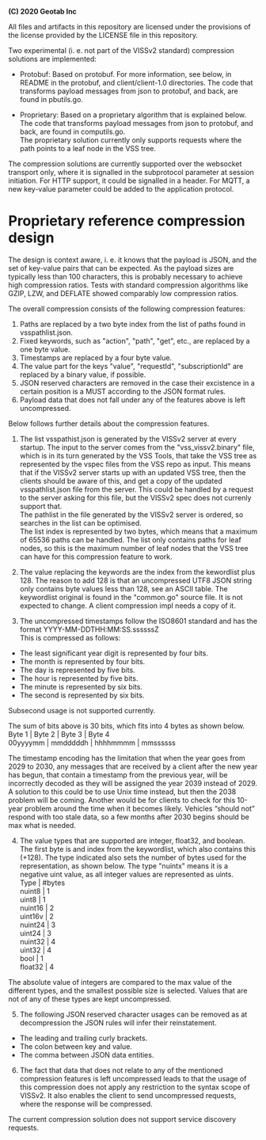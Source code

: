**(C) 2020 Geotab Inc**<br>

All files and artifacts in this repository are licensed under the provisions of the license provided by the LICENSE file in this repository.

Two experimental (i. e. not part of the VISSv2 standard) compression solutions are implemented:<br>
 - Protobuf: Based on protobuf. For more information, see below, in README in the protobuf, and client/client-1.0 directories.
   The code that transforms payload messages from json to protobuf, and back, are found in pbutils.go.<br>
   
 - Proprietary: Based on a proprietary algorithm that is explained below.<br>
   The code that transforms payload messages from json to protobuf, and back, are found in computils.go.<br>
   The proprietary solution currently only supports requests where the path points to a leaf node in the VSS tree.<br>

The compression solutions are currently supported over the websocket transport only, where it is signalled in the subprotocol parameter at session initiation. For HTTP support, it could be signalled in a header. For MQTT, a new key-value parameter could be added to the application protocol.

# Proprietary reference compression design

The design is context aware, i. e. it knows that the payload is JSON, and the set of key-value pairs that can be expected.
As the payload sizes are typically less than 100 characters, this is probably necessary to achieve high compression ratios.
Tests with standard compression algorithms like GZIP, LZW, and DEFLATE showed comparably low compression ratios.<br>

The overall compression consists of the following compression features:
1. Paths are replaced by a two byte index from the list of paths found in vsspathlist.json.
2. Fixed keywords, such as "action", "path", "get", etc., are replaced by a one byte value.
3. Timestamps are replaced by a four byte value.
4. The value part for the keys "value", "requestId", "subscriptionId" are replaced by a binary value, if possible.
5. JSON reserved characters are removed in the case their excistence in a certain position is a MUST according to the JSON format rules.
6. Payload data that does not fall under any of the features above is left uncompressed.

Below follows further details about the compression features.<br>

1. The list vsspathist.json is generated by the VISSv2 server at every startup. 
The input to the server comes from the "vss_vissv2.binary" file, which is in its turn generated by the VSS Tools, 
that take the VSS tree as represented by the vspec files from the VSS repo as input. 
This means that if the VISSv2 server starts up with an updated VSS tree, then the clients should be aware of this, 
and get a copy of the updated vsspathlist.json file from the server. 
This could be handled by a request to the server asking for this file, but the VISSv2 spec does not currenly support that.<br>
The pathlist in the file generated by the VISSv2 server is ordered, so searches in the list can be optimised.<br>
The list index is represented by two bytes, which means that a maximum of 65536 paths can be handled. 
The list only contains paths for leaf nodes, so this is the maximum number of leaf nodes that the VSS tree can have for this compression feature to work.<br>

2. The value replacing the keywords are the index from the kewordlist plus 128. 
The reason to add 128 is that an uncompressed UTF8 JSON string only contains byte values less than 128, see an ASCII table.
The keywordlist original is found in the "common.go" source file. It is not expected to change. A client compression impl needs a copy of it.<br>

3. The uncompressed timestamps follow the ISO8601 standard and has the format YYYY-MM-DDTHH:MM:SS.ssssssZ<br>
This is compressed as follows:
- The least significant year digit is represented by four bits.
- The month is represented by four bits.
- The day is represented by five bits.
- The hour is represented by five bits.
- The minute is represented by six bits.
- The second is represented by six bits.

Subsecond usage is not supported currently. 

The sum of bits above is 30 bits, which fits into 4 bytes as shown below.<br>
  Byte 1 |  Byte 2  |  Byte 3  |  Byte 4<br>
00yyyymm | mmdddddh | hhhhmmmm | mmssssss<br>

The timestamp encoding has the limitation that when the year goes from 2029 to 2030, any messages that are received by a client after the new year has begun, that contain a timestamp from the previous year, will be incorrectly decoded as they will be assigned the year 2039 instead of 2029. 
A solution to this could be to use Unix time instead, but then the 2038 problem will be coming. 
Another would be for clients to check for this 10-year problem around the time when it becomes likely. Vehicles “should not” respond with too stale data, so a few months after 2030 begins should be max what is needed.

4. The value types that are supported are integer, float32, and boolean. The first byte is and index from the keywordlist, which also contains this (+128).
The type indicated also sets the number of bytes used for the representation, as shown below. 
The type "nuintx" means it is a negative uint value, as all integer values are represented as uints.<br>
Type    | #bytes<br>
nuint8  | 1<br>
uint8   | 1<br>
nuint16 | 2<br>
uint16v | 2<br>
nuint24 | 3<br>
uint24  | 3<br>
nuint32 | 4<br>
uint32  | 4<br>
bool    | 1<br>
float32 | 4<br>

The absolute value of integers are compared to the max value of the different types, and the smallest possible size is selected. 
Values that are not of any of these types are kept uncompressed.

5. The following JSON reserved character usages can be removed as at decompression the JSON rules will infer their reinstatement.
- The leading and trailing curly brackets.
- The colon between key and value.
- The comma between JSON data entities. 

6. The fact that data that does not relate to any of the mentioned compression features is left uncompressed leads to that the usage of this compression does not apply any restriction to the syntax scope of VISSv2. It also enables the client to send uncompressed requests, where the response will be compressed. 

The current compression solution does not support service discovery requests.
